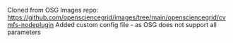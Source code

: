 Cloned from OSG Images repo: https://github.com/opensciencegrid/images/tree/main/opensciencegrid/cvmfs-nodeplugin
Added custom config file - as OSG does not support all parameters
